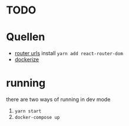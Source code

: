 # TODO

# Quellen
- [router urls](https://reactrouter.com/web/guides/quick-start) install `yarn add react-router-dom`
- [dockerize](https://mherman.org/blog/dockerizing-a-react-app/)


# running

there are two ways of running in dev mode

1. `yarn start`
2. `docker-compose up`